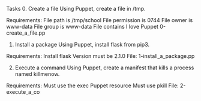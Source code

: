 Tasks
0. Create a file
Using Puppet, create a file in /tmp.

Requirements:
File path is /tmp/school
File permission is 0744
File owner is www-data
File group is www-data
File contains I love Puppet
0-create_a_file.pp

1. Install a package
Using Puppet, install flask from pip3.

Requirements:
Install flask
Version must be 2.1.0
File: 1-install_a_package.pp

2. Execute a command
Using Puppet, create a manifest that kills a process named killmenow.

Requirements:
Must use the exec Puppet resource
Must use pkill
File: 2-execute_a_co

